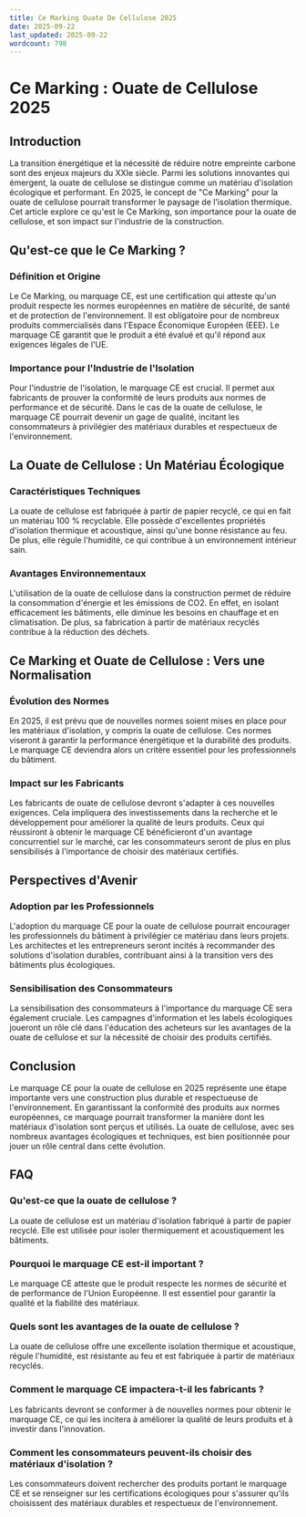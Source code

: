 ```yaml
---
title: Ce Marking Ouate De Cellulose 2025
date: 2025-09-22
last_updated: 2025-09-22
wordcount: 798
---
```


# Ce Marking : Ouate de Cellulose 2025

## Introduction

La transition énergétique et la nécessité de réduire notre empreinte carbone sont des enjeux majeurs du XXIe siècle. Parmi les solutions innovantes qui émergent, la ouate de cellulose se distingue comme un matériau d'isolation écologique et performant. En 2025, le concept de "Ce Marking" pour la ouate de cellulose pourrait transformer le paysage de l'isolation thermique. Cet article explore ce qu'est le Ce Marking, son importance pour la ouate de cellulose, et son impact sur l'industrie de la construction.

## Qu'est-ce que le Ce Marking ?

### Définition et Origine

Le Ce Marking, ou marquage CE, est une certification qui atteste qu'un produit respecte les normes européennes en matière de sécurité, de santé et de protection de l'environnement. Il est obligatoire pour de nombreux produits commercialisés dans l'Espace Économique Européen (EEE). Le marquage CE garantit que le produit a été évalué et qu'il répond aux exigences légales de l'UE.

### Importance pour l'Industrie de l'Isolation

Pour l'industrie de l'isolation, le marquage CE est crucial. Il permet aux fabricants de prouver la conformité de leurs produits aux normes de performance et de sécurité. Dans le cas de la ouate de cellulose, le marquage CE pourrait devenir un gage de qualité, incitant les consommateurs à privilégier des matériaux durables et respectueux de l'environnement.

## La Ouate de Cellulose : Un Matériau Écologique

### Caractéristiques Techniques

La ouate de cellulose est fabriquée à partir de papier recyclé, ce qui en fait un matériau 100 % recyclable. Elle possède d'excellentes propriétés d'isolation thermique et acoustique, ainsi qu'une bonne résistance au feu. De plus, elle régule l'humidité, ce qui contribue à un environnement intérieur sain.

### Avantages Environnementaux

L'utilisation de la ouate de cellulose dans la construction permet de réduire la consommation d'énergie et les émissions de CO2. En effet, en isolant efficacement les bâtiments, elle diminue les besoins en chauffage et en climatisation. De plus, sa fabrication à partir de matériaux recyclés contribue à la réduction des déchets.

## Ce Marking et Ouate de Cellulose : Vers une Normalisation

### Évolution des Normes

En 2025, il est prévu que de nouvelles normes soient mises en place pour les matériaux d'isolation, y compris la ouate de cellulose. Ces normes viseront à garantir la performance énergétique et la durabilité des produits. Le marquage CE deviendra alors un critère essentiel pour les professionnels du bâtiment.

### Impact sur les Fabricants

Les fabricants de ouate de cellulose devront s'adapter à ces nouvelles exigences. Cela impliquera des investissements dans la recherche et le développement pour améliorer la qualité de leurs produits. Ceux qui réussiront à obtenir le marquage CE bénéficieront d'un avantage concurrentiel sur le marché, car les consommateurs seront de plus en plus sensibilisés à l'importance de choisir des matériaux certifiés.

## Perspectives d'Avenir

### Adoption par les Professionnels

L'adoption du marquage CE pour la ouate de cellulose pourrait encourager les professionnels du bâtiment à privilégier ce matériau dans leurs projets. Les architectes et les entrepreneurs seront incités à recommander des solutions d'isolation durables, contribuant ainsi à la transition vers des bâtiments plus écologiques.

### Sensibilisation des Consommateurs

La sensibilisation des consommateurs à l'importance du marquage CE sera également cruciale. Les campagnes d'information et les labels écologiques joueront un rôle clé dans l'éducation des acheteurs sur les avantages de la ouate de cellulose et sur la nécessité de choisir des produits certifiés.

## Conclusion

Le marquage CE pour la ouate de cellulose en 2025 représente une étape importante vers une construction plus durable et respectueuse de l'environnement. En garantissant la conformité des produits aux normes européennes, ce marquage pourrait transformer la manière dont les matériaux d'isolation sont perçus et utilisés. La ouate de cellulose, avec ses nombreux avantages écologiques et techniques, est bien positionnée pour jouer un rôle central dans cette évolution.

## FAQ

### Qu'est-ce que la ouate de cellulose ?

La ouate de cellulose est un matériau d'isolation fabriqué à partir de papier recyclé. Elle est utilisée pour isoler thermiquement et acoustiquement les bâtiments.

### Pourquoi le marquage CE est-il important ?

Le marquage CE atteste que le produit respecte les normes de sécurité et de performance de l'Union Européenne. Il est essentiel pour garantir la qualité et la fiabilité des matériaux.

### Quels sont les avantages de la ouate de cellulose ?

La ouate de cellulose offre une excellente isolation thermique et acoustique, régule l'humidité, est résistante au feu et est fabriquée à partir de matériaux recyclés.

### Comment le marquage CE impactera-t-il les fabricants ?

Les fabricants devront se conformer à de nouvelles normes pour obtenir le marquage CE, ce qui les incitera à améliorer la qualité de leurs produits et à investir dans l'innovation.

### Comment les consommateurs peuvent-ils choisir des matériaux d'isolation ?

Les consommateurs doivent rechercher des produits portant le marquage CE et se renseigner sur les certifications écologiques pour s'assurer qu'ils choisissent des matériaux durables et respectueux de l'environnement.